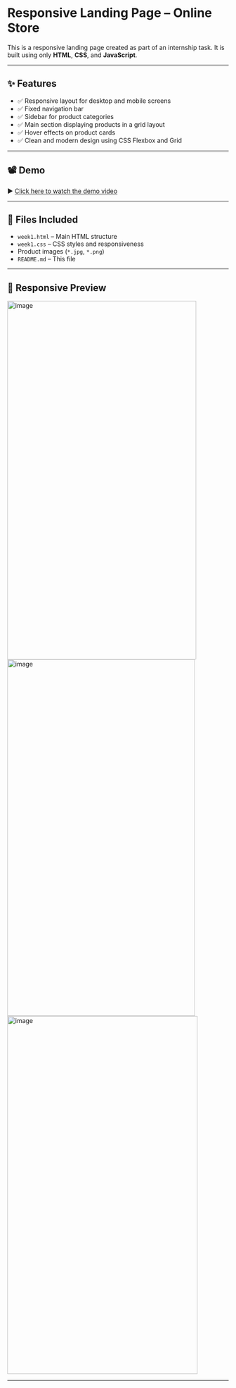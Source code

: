 # Responsive Landing Page – Online Store

This is a responsive landing page created as part of an internship task. It is built using only **HTML**, **CSS**, and **JavaScript**.

---

## ✨ Features

- ✅ Responsive layout for desktop and mobile screens
- ✅ Fixed navigation bar
- ✅ Sidebar for product categories
- ✅ Main section displaying products in a grid layout
- ✅ Hover effects on product cards
- ✅ Clean and modern design using CSS Flexbox and Grid

---

## 📽️ Demo

▶️ [Click here to watch the demo video]([https://drive.google.com/your-link-here](https://drive.google.com/file/d/1e8gHE9NIp2_9EJTnCMxgIxRQ-f6TbfQ_/view?usp=sharing))

---

## 📁 Files Included

- `week1.html` – Main HTML structure
- `week1.css` – CSS styles and responsiveness
- Product images (`*.jpg`, `*.png`)
- `README.md` – This file

---

## 📱 Responsive Preview

<img width="430" height="814" alt="image" src="https://github.com/user-attachments/assets/3052d4e1-7241-44b0-934f-d3f7d5c148a8" />

<img width="427" height="810" alt="image" src="https://github.com/user-attachments/assets/ca531cf5-b659-4fc8-b0cc-988ee5ae3e4c" />

<img width="433" height="813" alt="image" src="https://github.com/user-attachments/assets/4c2f28f6-d64a-4528-b251-861004cf6d5b" />

---

